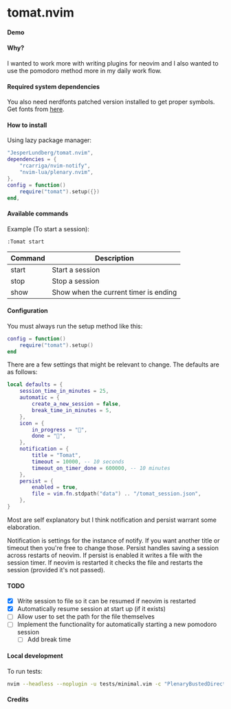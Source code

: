 # tomat.nvim

#### Demo

#### Why?

I wanted to work more with writing plugins for neovim and I also wanted to use the pomodoro method more in my daily work flow.

#### Required system dependencies

You also need nerdfonts patched version installed to get proper symbols.
Get fonts from [here](https://github.com/ryanoasis/nerd-fonts).

#### How to install

Using lazy package manager:

```lua
"JesperLundberg/tomat.nvim",
dependencies = {
    "rcarriga/nvim-notify",
    "nvim-lua/plenary.nvim",
},
config = function()
    require("tomat").setup({})
end,
```

#### Available commands

Example (To start a session):

```
:Tomat start
```

| Command | Description                           |
| ------- | ------------------------------------- |
| start   | Start a session                       |
| stop    | Stop a session                        |
| show    | Show when the current timer is ending |

#### Configuration

You must always run the setup method like this:

```lua
config = function()
	require("tomat").setup()
end
```

There are a few settings that might be relevant to change. The defaults are as follows:

```lua
local defaults = {
	session_time_in_minutes = 25,
	automatic = {
		create_a_new_session = false,
		break_time_in_minutes = 5,
	},
	icon = {
		in_progress = "",
		done = "",
	},
	notification = {
		title = "Tomat",
		timeout = 10000, -- 10 seconds
		timeout_on_timer_done = 600000, -- 10 minutes
	},
	persist = {
		enabled = true,
		file = vim.fn.stdpath("data") .. "/tomat_session.json",
	},
}
```

Most are self explanatory but I think notification and persist warrant some elaboration.

Notification is settings for the instance of notify. If you want another title or timeout then you're free to change those.
Persist handles saving a session across restarts of neovim. If persist is enabled it writes a file with the session timer. If neovim is restarted it checks the file and restarts the session (provided it's not passed).

#### TODO

- [x] Write session to file so it can be resumed if neovim is restarted
- [x] Automatically resume session at start up (if it exists)
- [ ] Allow user to set the path for the file themselves
- [ ] Implement the functionality for automatically starting a new pomodoro session
  - [ ] Add break time

#### Local development

To run tests:

```bash
nvim --headless --noplugin -u tests/minimal.vim -c "PlenaryBustedDirectory tests/ {minimal_init = 'tests/minimal.vim'}"
```

#### Credits
